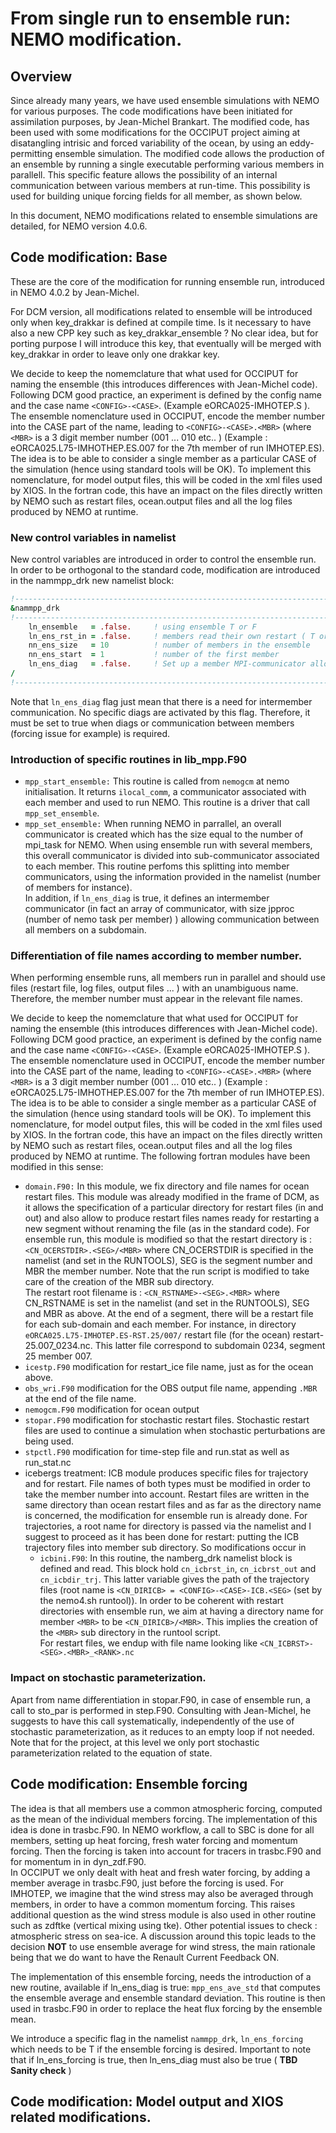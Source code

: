 # From single run to ensemble run: NEMO modification.
## Overview
Since already many years, we have used ensemble simulations with NEMO for various purposes. The code modifications 
have been initiated for assimilation purposes, by Jean-Michel Brankart. The modified code, has been used with some 
modifications for the OCCIPUT project aiming at disatangling intrisic and forced variability of the ocean, by using 
an eddy-permitting ensemble simulation. The modified code allows the production of an ensemble by running a single 
executable performing various members in parallell. This specific feature allows the possibility of an internal 
communication between various members at run-time. This possibility is used for building unique forcing fields 
for all member, as shown below.

In this document, NEMO modifications related to ensemble simulations are detailed, for NEMO version 4.0.6. 

## Code modification: Base
These are the core of the modification for running ensemble run, introduced in NEMO 4.0.2 by Jean-Michel.

For DCM version, all modifications related to ensemble will be introduced only when key_drakkar is defined at compile time. 
Is it necessary to have also a new CPP key such as key_drakkar_ensemble ? No clear idea, but for porting purpose I will 
introduce this key, that eventually will be merged with key_drakkar in order to leave only one drakkar key. 

We decide to keep the nomemclature that what used for OCCIPUT for naming the ensemble (this introduces differences with Jean-Michel code).
Following DCM good practice, an experiment is defined by the config name and the case name `<CONFIG>-<CASE>`. (Example eORCA025-IMHOTEP.S ).
The ensemble nomenclature used in OCCIPUT, encode the member number into the CASE part of the name, leading to `<CONFIG>-<CASE>.<MBR>` (where
`<MBR>` is a 3 digit member number (001 ... 010 etc.. ) (Example : eORCA025.L75-IMHOTHEP.ES.007 for the 7th member of run IMHOTEP.ES). The idea
is to be able to consider a single member as a particular CASE of the simulation (hence using standard tools will be OK). To implement this
nomenclature, for model output files, this will be coded in the xml files used by XIOS. In the fortran code, this have an impact on the files
directly written by NEMO such as restart files, ocean.output files and all the log files produced by NEMO at runtime.

### New control variables in namelist
New control variables are introduced in order to control the ensemble run. In order to be orthogonal to the standard code, modification
are introduced in the nammpp_drk new namelist block:

```fortran
!-------------------------------------------------------------------------
&nammpp_drk
!-------------------------------------------------------------------------
    ln_ensemble   = .false.     ! using ensemble T or F
    ln_ens_rst_in = .false.     ! members read their own restart ( T or F)
    nn_ens_size   = 10          ! number of members in the ensemble
    nn_ens_start  = 1           ! number of the first member
    ln_ens_diag   = .false.     ! Set up a member MPI-communicator allowing inter-member comm. (T or F )
/
!-------------------------------------------------------------------------
```

Note that `ln_ens_diag` flag just mean that there is a need for intermember communication. No specific diags are activated by this flag. Therefore,
it must be set to true when diags or communication between members (forcing issue for example) is required.

### Introduction of specific routines in lib_mpp.F90
  * `mpp_start_ensemble:` This routine is called from `nemogcm` at nemo initialisation. It returns `ilocal_comm`, a communicator associated with
each member and used to run NEMO.  This routine is  a driver that call `mpp_set_ensemble`. 
  * `mpp_set_ensemble:` When running NEMO in parrallel, an overall communicator is created which has the size equal to the number of mpi_task 
for NEMO.  When using ensemble run with several members, this overall communicator is divided into sub-communicator associated to each member. This
routine perfoms this splitting into member communicators, using the information provided in the namelist (number of members for instance).  
In addition, if `ln_ens_diag` is true, it defines an intermember communicator (in fact an array of communicator, with size jpproc (number of 
nemo task per member) )  allowing communication between all members on a subdomain. 

### Differentiation of file names according to member number.
When performing ensemble runs, all members run in parallel and should use files (restart file, log files, output files ... ) with an unambiguous name.
Therefore, the member number must appear in the relevant file names. 

We decide to keep the nomemclature that what used for OCCIPUT for naming the ensemble (this introduces differences with Jean-Michel code).
Following DCM good practice, an experiment is defined by the config name and the case name `<CONFIG>-<CASE>`. (Example eORCA025-IMHOTEP.S ).
The ensemble nomenclature used in OCCIPUT, encode the member number into the CASE part of the name, leading to `<CONFIG>-<CASE>.<MBR>` (where
`<MBR>` is a 3 digit member number (001 ... 010 etc.. ) (Example : eORCA025.L75-IMHOTHEP.ES.007 for the 7th member of run IMHOTEP.ES). The idea
is to be able to consider a single member as a particular CASE of the simulation (hence using standard tools will be OK). To implement this
nomenclature, for model output files, this will be coded in the xml files used by XIOS. In the fortran code, this have an impact on the files
directly written by NEMO such as restart files, ocean.output files and all the log files produced by NEMO at runtime. The following fortran modules
have been modified in this sense:
  * `domain.F90:` In this module, we fix directory and file names for ocean restart files. This module was already modified in the frame of DCM, 
as it allows the specification of a particular directory for restart files (in and out) and also allow to produce restart files names ready for 
restarting a new segment without renaming the file (as in the standard code). For ensemble run, this module is modified so that the restart 
directory is : `<CN_OCERSTDIR>.<SEG>/<MBR>` where CN_OCERSTDIR is specified in the namelist (and set in the RUNTOOLS), SEG is the segment number and MBR 
the member number. Note that the run script is modified to take care of the creation of the MBR sub directory.  
The restart root filename  is : `<CN_RSTNAME>-<SEG>.<MBR>` where CN_RSTNAME is set in the namelist (and set in the RUNTOOLS), SEG and MBR as above. 
At the end of a segment, there will be a restart file for each sub-domain and each member. For instance, in directory `eORCA025.L75-IMHOTEP.ES-RST.25/007/`
restart file (for the ocean) restart-25.007_0234.nc. This latter file correspond to subdomain 0234, segment 25 member 007.    
  * `icestp.F90` modification for restart_ice file name, just as for the ocean above.
  * `obs_wri.F90` modification for the OBS output file name, appending `.MBR` at the end of the file name.
  * `nemogcm.F90` modification for ocean output
  * `stopar.F90` modification for stochastic restart files. Stochastic restart files are used to continue a simulation when stochastic perturbations are
being used. 
  * `stpctl.F90` modification for time-step file and run.stat as well as run_stat.nc
  * icebergs treatment:  ICB module produces specific files for trajectory and for restart. File names of both types must be modified in order to take the
member number into account. Restart files are written in the same directory than ocean restart files and as far as the directory name is concerned,
the modification for ensemble run is already done.  For trajectories, a root name for directory is passed via the namelist and I suggest to proceed 
as it has been done for restart: putting the ICB trajectory files into member sub directory. So modifications occur in 
    * `icbini.F90`:  In this routine, the namberg_drk namelist block is defined and read. This block hold `cn_icbrst_in`, `cn_icbrst_out` and `cn_icbdir_trj`.
This latter variable gives the path of the trajectory files (root name is `<CN_DIRICB> = <CONFIG>-<CASE>-ICB.<SEG>` (set by the nemo4.sh runtool)). In order to be coherent
with restart directories with ensemble run, we aim at having a directory name for member `<MBR>` to be `<CN_DIRICB>/<MBR>`. This implies the creation
of the `<MBR>` sub directory in the runtool script.  
For restart files, we endup with file name looking like `<CN_ICBRST>-<SEG>.<MBR>_<RANK>.nc` 

### Impact on stochastic parameterization.
Apart from name differentiation in stopar.F90, in case of ensemble run, a call to sto_par is performed in step.F90. Consulting with Jean-Michel, he suggests
to have this call systematically, independently of the use of stochastic parameterization, as it reduces to an empty loop if not needed.   
Note that for the project, at this level we only port stochastic parameterization related to the equation of state.


## Code modification: Ensemble forcing
The idea is that all members use a common atmospheric forcing, computed as the mean of the individual members forcing. The implementation of this idea
is done in trasbc.F90. In NEMO workflow, a call to SBC is done for all members, setting up heat forcing, fresh water forcing and momentum forcing.
Then the forcing is taken into account for tracers in trasbc.F90 and for momentum in in dyn_zdf.F90.   
In OCCIPUT we only dealt with heat and fresh water forcing, by adding a member average in trasbc.F90, just before the forcing is used. For IMHOTEP, we imagine
that the wind stress may also be averaged through members, in order to have a common momentum forcing.  This raises additional question as the wind stress module 
is also used in other routine such as zdftke (vertical mixing using tke). Other potential issues to check : atmospheric stress on sea-ice. A discussion
around this topic leads to the decision **NOT** to use ensemble average for wind stress, the main rationale being that we do want to have the Renault Current Feedback ON. 

The implementation of this ensemble forcing, needs the introduction of a new routine, available if ln_ens_diag is true: `mpp_ens_ave_std` that computes the ensemble average and 
ensemble standard deviation. This routine is then used in trasbc.F90 in order to replace the heat flux forcing by the ensemble mean.  

We introduce a specific flag in the namelist `nammpp_drk`, `ln_ens_forcing` which needs to be T if the ensemble forcing is desired. Important to note that
if ln_ens_forcing is true, then ln_ens_diag must also be true ( **TBD Sanity check** ) 

## Code modification: Model output and XIOS related modifications.
